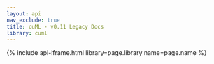 ```yaml
---
layout: api
nav_exclude: true
title: cuML - v0.11 Legacy Docs
library: cuml
---
```


{% include api-iframe.html library=page.library name=page.name %}